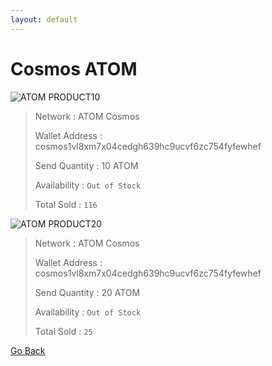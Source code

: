 ```yaml
---
layout: default
---
```


# Cosmos ATOM

![ATOM PRODUCT10](https://latinumfinance.github.io/assets/images/cosmosatomplanetborder2.png)



> Network : ATOM Cosmos
> 
> Wallet Address : cosmos1vl8xm7x04cedgh639hc9ucvf6zc754fyfewhef
>
>  Send Quantity : 10 ATOM
> 
> Availability : `Out of Stock`
>
> Total Sold : `116`


![ATOM PRODUCT20](https://latinumfinance.github.io/assets/images/cosmosatomplanetborder20.png)



> Network : ATOM Cosmos
> 
> Wallet Address : cosmos1vl8xm7x04cedgh639hc9ucvf6zc754fyfewhef
>
>  Send Quantity : 20 ATOM
> 
> Availability : `Out of Stock`
>
> Total Sold : `25`










[Go Back](./)













